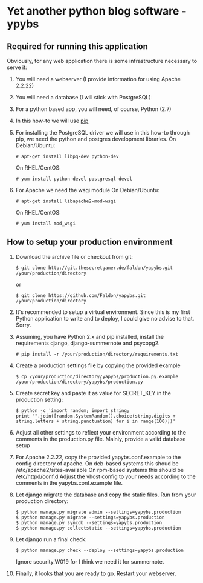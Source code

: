 Yet another python blog software - ypybs
========================================
Required for running this application
-------------------------------------
Obviously, for any web application there is some infrastructure necessary to serve it:

1.  You will need a webserver (I provide information for using Apache 2.2.22)
2.  You will need a database (I will stick with PostgreSQL)
3.  For a python based app, you will need, of course, Python (2.7)
4.  In this how-to we will use [pip](https://pypi.python.org/pypi/pip)
5.  For installing the PostgreSQL driver we will use in this how-to through pip, we need the python and postgres 
    development libraries.
    On Debian/Ubuntu:
        
        # apt-get install libpq-dev python-dev
    On RHEL/CentOS:
        
        # yum install python-devel postgresql-devel
6.  For Apache we need the wsgi module
    On Debian/Ubuntu:
        
        # apt-get install libapache2-mod-wsgi
    On RHEL/CentOS:
        
        # yum install mod_wsgi
        
How to setup your production environment
----------------------------------------
1.  Download the archive file or checkout from git:

        $ git clone http://git.thesecretgamer.de/faldon/yapybs.git /your/production/directory
    or
        
        $ git clone https://github.com/Faldon/yapybs.git /your/production/directory
2.  It's recommended to setup a virtual environment. Since this is my first Python application to write and to deploy,
    I could give no advise to that. Sorry.
3.  Assuming, you have Python 2.x and pip installed, install the requirements django, django-summernote and psycopg2.
        
        # pip install -r /your/production/directory/requirements.txt
4.  Create a production settings file by copying the provided example
        
        $ cp /your/production/directory/yapybs/production.py.example /your/production/directory/yapybs/production.py
5.  Create secret key and paste it as value for SECRET_KEY in the production setting:
        
        $ python -c 'import random; import string; 
        print "".join([random.SystemRandom().choice(string.digits + string.letters + string.punctuation) for i in range(100)])'
6.  Adjust all other settings to reflect your environment according to the comments in the production.py file.
    Mainly, provide a valid database setup
7.  For Apache 2.2.22, copy the provided yapybs.conf.example to the config directory of apache.
    On deb-based systems this shoud be /etc/apache2/sites-available
    On rpm-based systems this should be /etc/httpd/conf.d
    Adjust the vhost config to your needs according to the comments in the yapybs.conf.example file.
8.  Let django migrate the database and copy the static files. Run from your production directory:
        
        $ python manage.py migrate admin --settings=yapybs.production
        $ python manage.py migrate --settings=yapybs.production
        $ python manage.py syncdb --settings=yapybs.production
        $ python manage.py collectstatic --settings=yapybs.production
9.  Let django run a final check:
        
        $ python manage.py check --deploy --settings=yapybs.production
    Ignore security.W019 for I think we need it for summernote.
10. Finally, it looks that you are ready to go. Restart your webserver.